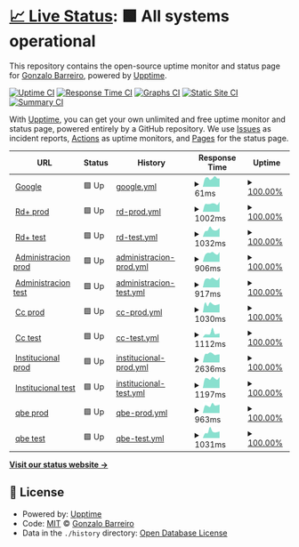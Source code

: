 # [📈 Live Status](https://Gonchito.github.io/VerifStatusPages): <!--live status--> **🟩 All systems operational**

This repository contains the open-source uptime monitor and status page for [Gonzalo Barreiro](https://Gonchito.github.io/VerifStatusPages), powered by [Upptime](https://github.com/upptime/upptime).

[![Uptime CI](https://github.com/Gonchito/VerifStatusPages/workflows/Uptime%20CI/badge.svg)](https://github.com/Gonchito/VerifStatusPages/actions?query=workflow%3A%22Uptime+CI%22)
[![Response Time CI](https://github.com/Gonchito/VerifStatusPages/workflows/Response%20Time%20CI/badge.svg)](https://github.com/Gonchito/VerifStatusPages/actions?query=workflow%3A%22Response+Time+CI%22)
[![Graphs CI](https://github.com/Gonchito/VerifStatusPages/workflows/Graphs%20CI/badge.svg)](https://github.com/Gonchito/VerifStatusPages/actions?query=workflow%3A%22Graphs+CI%22)
[![Static Site CI](https://github.com/Gonchito/VerifStatusPages/workflows/Static%20Site%20CI/badge.svg)](https://github.com/Gonchito/VerifStatusPages/actions?query=workflow%3A%22Static+Site+CI%22)
[![Summary CI](https://github.com/Gonchito/VerifStatusPages/workflows/Summary%20CI/badge.svg)](https://github.com/Gonchito/VerifStatusPages/actions?query=workflow%3A%22Summary+CI%22)

With [Upptime](https://upptime.js.org), you can get your own unlimited and free uptime monitor and status page, powered entirely by a GitHub repository. We use [Issues](https://github.com/Gonchito/VerifStatusPages/issues) as incident reports, [Actions](https://github.com/Gonchito/VerifStatusPages/actions) as uptime monitors, and [Pages](https://Gonchito.github.io/VerifStatusPages) for the status page.

<!--start: status pages-->
<!-- This summary is generated by Upptime (https://github.com/upptime/upptime) -->
<!-- Do not edit this manually, your changes will be overwritten -->
<!-- prettier-ignore -->
| URL | Status | History | Response Time | Uptime |
| --- | ------ | ------- | ------------- | ------ |
| <img alt="" src="https://icons.duckduckgo.com/ip3/null.ico" height="13"> [Google](www.google.com) | 🟩 Up | [google.yml](https://github.com/Gonchito/VerifStatusPages/commits/HEAD/history/google.yml) | <details><summary><img alt="Response time graph" src="./graphs/google/response-time-week.png" height="20"> 61ms</summary><br><a href="https://Gonchito.github.io/VerifStatusPages/history/google"><img alt="Response time 81" src="https://img.shields.io/endpoint?url=https%3A%2F%2Fraw.githubusercontent.com%2FGonchito%2FVerifStatusPages%2FHEAD%2Fapi%2Fgoogle%2Fresponse-time.json"></a><br><a href="https://Gonchito.github.io/VerifStatusPages/history/google"><img alt="24-hour response time 59" src="https://img.shields.io/endpoint?url=https%3A%2F%2Fraw.githubusercontent.com%2FGonchito%2FVerifStatusPages%2FHEAD%2Fapi%2Fgoogle%2Fresponse-time-day.json"></a><br><a href="https://Gonchito.github.io/VerifStatusPages/history/google"><img alt="7-day response time 61" src="https://img.shields.io/endpoint?url=https%3A%2F%2Fraw.githubusercontent.com%2FGonchito%2FVerifStatusPages%2FHEAD%2Fapi%2Fgoogle%2Fresponse-time-week.json"></a><br><a href="https://Gonchito.github.io/VerifStatusPages/history/google"><img alt="30-day response time 81" src="https://img.shields.io/endpoint?url=https%3A%2F%2Fraw.githubusercontent.com%2FGonchito%2FVerifStatusPages%2FHEAD%2Fapi%2Fgoogle%2Fresponse-time-month.json"></a><br><a href="https://Gonchito.github.io/VerifStatusPages/history/google"><img alt="1-year response time 81" src="https://img.shields.io/endpoint?url=https%3A%2F%2Fraw.githubusercontent.com%2FGonchito%2FVerifStatusPages%2FHEAD%2Fapi%2Fgoogle%2Fresponse-time-year.json"></a></details> | <details><summary><a href="https://Gonchito.github.io/VerifStatusPages/history/google">100.00%</a></summary><a href="https://Gonchito.github.io/VerifStatusPages/history/google"><img alt="All-time uptime 100.00%" src="https://img.shields.io/endpoint?url=https%3A%2F%2Fraw.githubusercontent.com%2FGonchito%2FVerifStatusPages%2FHEAD%2Fapi%2Fgoogle%2Fuptime.json"></a><br><a href="https://Gonchito.github.io/VerifStatusPages/history/google"><img alt="24-hour uptime 100.00%" src="https://img.shields.io/endpoint?url=https%3A%2F%2Fraw.githubusercontent.com%2FGonchito%2FVerifStatusPages%2FHEAD%2Fapi%2Fgoogle%2Fuptime-day.json"></a><br><a href="https://Gonchito.github.io/VerifStatusPages/history/google"><img alt="7-day uptime 100.00%" src="https://img.shields.io/endpoint?url=https%3A%2F%2Fraw.githubusercontent.com%2FGonchito%2FVerifStatusPages%2FHEAD%2Fapi%2Fgoogle%2Fuptime-week.json"></a><br><a href="https://Gonchito.github.io/VerifStatusPages/history/google"><img alt="30-day uptime 100.00%" src="https://img.shields.io/endpoint?url=https%3A%2F%2Fraw.githubusercontent.com%2FGonchito%2FVerifStatusPages%2FHEAD%2Fapi%2Fgoogle%2Fuptime-month.json"></a><br><a href="https://Gonchito.github.io/VerifStatusPages/history/google"><img alt="1-year uptime 100.00%" src="https://img.shields.io/endpoint?url=https%3A%2F%2Fraw.githubusercontent.com%2FGonchito%2FVerifStatusPages%2FHEAD%2Fapi%2Fgoogle%2Fuptime-year.json"></a></details>
| <img alt="" src="https://icons.duckduckgo.com/ip3/rdplus.rdigitales.com.ar.ico" height="13"> [Rd+ prod](https://rdplus.rdigitales.com.ar/v2/loggin.aspx) | 🟩 Up | [rd-prod.yml](https://github.com/Gonchito/VerifStatusPages/commits/HEAD/history/rd-prod.yml) | <details><summary><img alt="Response time graph" src="./graphs/rd-prod/response-time-week.png" height="20"> 1002ms</summary><br><a href="https://Gonchito.github.io/VerifStatusPages/history/rd-prod"><img alt="Response time 950" src="https://img.shields.io/endpoint?url=https%3A%2F%2Fraw.githubusercontent.com%2FGonchito%2FVerifStatusPages%2FHEAD%2Fapi%2Frd-prod%2Fresponse-time.json"></a><br><a href="https://Gonchito.github.io/VerifStatusPages/history/rd-prod"><img alt="24-hour response time 1222" src="https://img.shields.io/endpoint?url=https%3A%2F%2Fraw.githubusercontent.com%2FGonchito%2FVerifStatusPages%2FHEAD%2Fapi%2Frd-prod%2Fresponse-time-day.json"></a><br><a href="https://Gonchito.github.io/VerifStatusPages/history/rd-prod"><img alt="7-day response time 1002" src="https://img.shields.io/endpoint?url=https%3A%2F%2Fraw.githubusercontent.com%2FGonchito%2FVerifStatusPages%2FHEAD%2Fapi%2Frd-prod%2Fresponse-time-week.json"></a><br><a href="https://Gonchito.github.io/VerifStatusPages/history/rd-prod"><img alt="30-day response time 950" src="https://img.shields.io/endpoint?url=https%3A%2F%2Fraw.githubusercontent.com%2FGonchito%2FVerifStatusPages%2FHEAD%2Fapi%2Frd-prod%2Fresponse-time-month.json"></a><br><a href="https://Gonchito.github.io/VerifStatusPages/history/rd-prod"><img alt="1-year response time 950" src="https://img.shields.io/endpoint?url=https%3A%2F%2Fraw.githubusercontent.com%2FGonchito%2FVerifStatusPages%2FHEAD%2Fapi%2Frd-prod%2Fresponse-time-year.json"></a></details> | <details><summary><a href="https://Gonchito.github.io/VerifStatusPages/history/rd-prod">100.00%</a></summary><a href="https://Gonchito.github.io/VerifStatusPages/history/rd-prod"><img alt="All-time uptime 100.00%" src="https://img.shields.io/endpoint?url=https%3A%2F%2Fraw.githubusercontent.com%2FGonchito%2FVerifStatusPages%2FHEAD%2Fapi%2Frd-prod%2Fuptime.json"></a><br><a href="https://Gonchito.github.io/VerifStatusPages/history/rd-prod"><img alt="24-hour uptime 100.00%" src="https://img.shields.io/endpoint?url=https%3A%2F%2Fraw.githubusercontent.com%2FGonchito%2FVerifStatusPages%2FHEAD%2Fapi%2Frd-prod%2Fuptime-day.json"></a><br><a href="https://Gonchito.github.io/VerifStatusPages/history/rd-prod"><img alt="7-day uptime 100.00%" src="https://img.shields.io/endpoint?url=https%3A%2F%2Fraw.githubusercontent.com%2FGonchito%2FVerifStatusPages%2FHEAD%2Fapi%2Frd-prod%2Fuptime-week.json"></a><br><a href="https://Gonchito.github.io/VerifStatusPages/history/rd-prod"><img alt="30-day uptime 100.00%" src="https://img.shields.io/endpoint?url=https%3A%2F%2Fraw.githubusercontent.com%2FGonchito%2FVerifStatusPages%2FHEAD%2Fapi%2Frd-prod%2Fuptime-month.json"></a><br><a href="https://Gonchito.github.io/VerifStatusPages/history/rd-prod"><img alt="1-year uptime 100.00%" src="https://img.shields.io/endpoint?url=https%3A%2F%2Fraw.githubusercontent.com%2FGonchito%2FVerifStatusPages%2FHEAD%2Fapi%2Frd-prod%2Fuptime-year.json"></a></details>
| <img alt="" src="https://icons.duckduckgo.com/ip3/rdplus.rdtest.com.ar.ico" height="13"> [Rd+ test](https://rdplus.rdtest.com.ar:4433/v2/loggin.aspx) | 🟩 Up | [rd-test.yml](https://github.com/Gonchito/VerifStatusPages/commits/HEAD/history/rd-test.yml) | <details><summary><img alt="Response time graph" src="./graphs/rd-test/response-time-week.png" height="20"> 1032ms</summary><br><a href="https://Gonchito.github.io/VerifStatusPages/history/rd-test"><img alt="Response time 1136" src="https://img.shields.io/endpoint?url=https%3A%2F%2Fraw.githubusercontent.com%2FGonchito%2FVerifStatusPages%2FHEAD%2Fapi%2Frd-test%2Fresponse-time.json"></a><br><a href="https://Gonchito.github.io/VerifStatusPages/history/rd-test"><img alt="24-hour response time 1238" src="https://img.shields.io/endpoint?url=https%3A%2F%2Fraw.githubusercontent.com%2FGonchito%2FVerifStatusPages%2FHEAD%2Fapi%2Frd-test%2Fresponse-time-day.json"></a><br><a href="https://Gonchito.github.io/VerifStatusPages/history/rd-test"><img alt="7-day response time 1032" src="https://img.shields.io/endpoint?url=https%3A%2F%2Fraw.githubusercontent.com%2FGonchito%2FVerifStatusPages%2FHEAD%2Fapi%2Frd-test%2Fresponse-time-week.json"></a><br><a href="https://Gonchito.github.io/VerifStatusPages/history/rd-test"><img alt="30-day response time 1136" src="https://img.shields.io/endpoint?url=https%3A%2F%2Fraw.githubusercontent.com%2FGonchito%2FVerifStatusPages%2FHEAD%2Fapi%2Frd-test%2Fresponse-time-month.json"></a><br><a href="https://Gonchito.github.io/VerifStatusPages/history/rd-test"><img alt="1-year response time 1136" src="https://img.shields.io/endpoint?url=https%3A%2F%2Fraw.githubusercontent.com%2FGonchito%2FVerifStatusPages%2FHEAD%2Fapi%2Frd-test%2Fresponse-time-year.json"></a></details> | <details><summary><a href="https://Gonchito.github.io/VerifStatusPages/history/rd-test">100.00%</a></summary><a href="https://Gonchito.github.io/VerifStatusPages/history/rd-test"><img alt="All-time uptime 100.00%" src="https://img.shields.io/endpoint?url=https%3A%2F%2Fraw.githubusercontent.com%2FGonchito%2FVerifStatusPages%2FHEAD%2Fapi%2Frd-test%2Fuptime.json"></a><br><a href="https://Gonchito.github.io/VerifStatusPages/history/rd-test"><img alt="24-hour uptime 100.00%" src="https://img.shields.io/endpoint?url=https%3A%2F%2Fraw.githubusercontent.com%2FGonchito%2FVerifStatusPages%2FHEAD%2Fapi%2Frd-test%2Fuptime-day.json"></a><br><a href="https://Gonchito.github.io/VerifStatusPages/history/rd-test"><img alt="7-day uptime 100.00%" src="https://img.shields.io/endpoint?url=https%3A%2F%2Fraw.githubusercontent.com%2FGonchito%2FVerifStatusPages%2FHEAD%2Fapi%2Frd-test%2Fuptime-week.json"></a><br><a href="https://Gonchito.github.io/VerifStatusPages/history/rd-test"><img alt="30-day uptime 100.00%" src="https://img.shields.io/endpoint?url=https%3A%2F%2Fraw.githubusercontent.com%2FGonchito%2FVerifStatusPages%2FHEAD%2Fapi%2Frd-test%2Fuptime-month.json"></a><br><a href="https://Gonchito.github.io/VerifStatusPages/history/rd-test"><img alt="1-year uptime 100.00%" src="https://img.shields.io/endpoint?url=https%3A%2F%2Fraw.githubusercontent.com%2FGonchito%2FVerifStatusPages%2FHEAD%2Fapi%2Frd-test%2Fuptime-year.json"></a></details>
| <img alt="" src="https://icons.duckduckgo.com/ip3/administracion.rdigitales.com.ar.ico" height="13"> [Administracion prod](https://administracion.rdigitales.com.ar/login.aspx) | 🟩 Up | [administracion-prod.yml](https://github.com/Gonchito/VerifStatusPages/commits/HEAD/history/administracion-prod.yml) | <details><summary><img alt="Response time graph" src="./graphs/administracion-prod/response-time-week.png" height="20"> 906ms</summary><br><a href="https://Gonchito.github.io/VerifStatusPages/history/administracion-prod"><img alt="Response time 912" src="https://img.shields.io/endpoint?url=https%3A%2F%2Fraw.githubusercontent.com%2FGonchito%2FVerifStatusPages%2FHEAD%2Fapi%2Fadministracion-prod%2Fresponse-time.json"></a><br><a href="https://Gonchito.github.io/VerifStatusPages/history/administracion-prod"><img alt="24-hour response time 1026" src="https://img.shields.io/endpoint?url=https%3A%2F%2Fraw.githubusercontent.com%2FGonchito%2FVerifStatusPages%2FHEAD%2Fapi%2Fadministracion-prod%2Fresponse-time-day.json"></a><br><a href="https://Gonchito.github.io/VerifStatusPages/history/administracion-prod"><img alt="7-day response time 906" src="https://img.shields.io/endpoint?url=https%3A%2F%2Fraw.githubusercontent.com%2FGonchito%2FVerifStatusPages%2FHEAD%2Fapi%2Fadministracion-prod%2Fresponse-time-week.json"></a><br><a href="https://Gonchito.github.io/VerifStatusPages/history/administracion-prod"><img alt="30-day response time 912" src="https://img.shields.io/endpoint?url=https%3A%2F%2Fraw.githubusercontent.com%2FGonchito%2FVerifStatusPages%2FHEAD%2Fapi%2Fadministracion-prod%2Fresponse-time-month.json"></a><br><a href="https://Gonchito.github.io/VerifStatusPages/history/administracion-prod"><img alt="1-year response time 912" src="https://img.shields.io/endpoint?url=https%3A%2F%2Fraw.githubusercontent.com%2FGonchito%2FVerifStatusPages%2FHEAD%2Fapi%2Fadministracion-prod%2Fresponse-time-year.json"></a></details> | <details><summary><a href="https://Gonchito.github.io/VerifStatusPages/history/administracion-prod">100.00%</a></summary><a href="https://Gonchito.github.io/VerifStatusPages/history/administracion-prod"><img alt="All-time uptime 100.00%" src="https://img.shields.io/endpoint?url=https%3A%2F%2Fraw.githubusercontent.com%2FGonchito%2FVerifStatusPages%2FHEAD%2Fapi%2Fadministracion-prod%2Fuptime.json"></a><br><a href="https://Gonchito.github.io/VerifStatusPages/history/administracion-prod"><img alt="24-hour uptime 100.00%" src="https://img.shields.io/endpoint?url=https%3A%2F%2Fraw.githubusercontent.com%2FGonchito%2FVerifStatusPages%2FHEAD%2Fapi%2Fadministracion-prod%2Fuptime-day.json"></a><br><a href="https://Gonchito.github.io/VerifStatusPages/history/administracion-prod"><img alt="7-day uptime 100.00%" src="https://img.shields.io/endpoint?url=https%3A%2F%2Fraw.githubusercontent.com%2FGonchito%2FVerifStatusPages%2FHEAD%2Fapi%2Fadministracion-prod%2Fuptime-week.json"></a><br><a href="https://Gonchito.github.io/VerifStatusPages/history/administracion-prod"><img alt="30-day uptime 100.00%" src="https://img.shields.io/endpoint?url=https%3A%2F%2Fraw.githubusercontent.com%2FGonchito%2FVerifStatusPages%2FHEAD%2Fapi%2Fadministracion-prod%2Fuptime-month.json"></a><br><a href="https://Gonchito.github.io/VerifStatusPages/history/administracion-prod"><img alt="1-year uptime 100.00%" src="https://img.shields.io/endpoint?url=https%3A%2F%2Fraw.githubusercontent.com%2FGonchito%2FVerifStatusPages%2FHEAD%2Fapi%2Fadministracion-prod%2Fuptime-year.json"></a></details>
| <img alt="" src="https://icons.duckduckgo.com/ip3/administracion.rdtest.com.ar.ico" height="13"> [Administracion test](https://administracion.rdtest.com.ar:4433//login.aspx) | 🟩 Up | [administracion-test.yml](https://github.com/Gonchito/VerifStatusPages/commits/HEAD/history/administracion-test.yml) | <details><summary><img alt="Response time graph" src="./graphs/administracion-test/response-time-week.png" height="20"> 917ms</summary><br><a href="https://Gonchito.github.io/VerifStatusPages/history/administracion-test"><img alt="Response time 923" src="https://img.shields.io/endpoint?url=https%3A%2F%2Fraw.githubusercontent.com%2FGonchito%2FVerifStatusPages%2FHEAD%2Fapi%2Fadministracion-test%2Fresponse-time.json"></a><br><a href="https://Gonchito.github.io/VerifStatusPages/history/administracion-test"><img alt="24-hour response time 1065" src="https://img.shields.io/endpoint?url=https%3A%2F%2Fraw.githubusercontent.com%2FGonchito%2FVerifStatusPages%2FHEAD%2Fapi%2Fadministracion-test%2Fresponse-time-day.json"></a><br><a href="https://Gonchito.github.io/VerifStatusPages/history/administracion-test"><img alt="7-day response time 917" src="https://img.shields.io/endpoint?url=https%3A%2F%2Fraw.githubusercontent.com%2FGonchito%2FVerifStatusPages%2FHEAD%2Fapi%2Fadministracion-test%2Fresponse-time-week.json"></a><br><a href="https://Gonchito.github.io/VerifStatusPages/history/administracion-test"><img alt="30-day response time 923" src="https://img.shields.io/endpoint?url=https%3A%2F%2Fraw.githubusercontent.com%2FGonchito%2FVerifStatusPages%2FHEAD%2Fapi%2Fadministracion-test%2Fresponse-time-month.json"></a><br><a href="https://Gonchito.github.io/VerifStatusPages/history/administracion-test"><img alt="1-year response time 923" src="https://img.shields.io/endpoint?url=https%3A%2F%2Fraw.githubusercontent.com%2FGonchito%2FVerifStatusPages%2FHEAD%2Fapi%2Fadministracion-test%2Fresponse-time-year.json"></a></details> | <details><summary><a href="https://Gonchito.github.io/VerifStatusPages/history/administracion-test">100.00%</a></summary><a href="https://Gonchito.github.io/VerifStatusPages/history/administracion-test"><img alt="All-time uptime 100.00%" src="https://img.shields.io/endpoint?url=https%3A%2F%2Fraw.githubusercontent.com%2FGonchito%2FVerifStatusPages%2FHEAD%2Fapi%2Fadministracion-test%2Fuptime.json"></a><br><a href="https://Gonchito.github.io/VerifStatusPages/history/administracion-test"><img alt="24-hour uptime 100.00%" src="https://img.shields.io/endpoint?url=https%3A%2F%2Fraw.githubusercontent.com%2FGonchito%2FVerifStatusPages%2FHEAD%2Fapi%2Fadministracion-test%2Fuptime-day.json"></a><br><a href="https://Gonchito.github.io/VerifStatusPages/history/administracion-test"><img alt="7-day uptime 100.00%" src="https://img.shields.io/endpoint?url=https%3A%2F%2Fraw.githubusercontent.com%2FGonchito%2FVerifStatusPages%2FHEAD%2Fapi%2Fadministracion-test%2Fuptime-week.json"></a><br><a href="https://Gonchito.github.io/VerifStatusPages/history/administracion-test"><img alt="30-day uptime 100.00%" src="https://img.shields.io/endpoint?url=https%3A%2F%2Fraw.githubusercontent.com%2FGonchito%2FVerifStatusPages%2FHEAD%2Fapi%2Fadministracion-test%2Fuptime-month.json"></a><br><a href="https://Gonchito.github.io/VerifStatusPages/history/administracion-test"><img alt="1-year uptime 100.00%" src="https://img.shields.io/endpoint?url=https%3A%2F%2Fraw.githubusercontent.com%2FGonchito%2FVerifStatusPages%2FHEAD%2Fapi%2Fadministracion-test%2Fuptime-year.json"></a></details>
| <img alt="" src="https://icons.duckduckgo.com/ip3/ccweb.rdigitales.com.ar.ico" height="13"> [Cc prod](https://ccweb.rdigitales.com.ar/Index.aspx) | 🟩 Up | [cc-prod.yml](https://github.com/Gonchito/VerifStatusPages/commits/HEAD/history/cc-prod.yml) | <details><summary><img alt="Response time graph" src="./graphs/cc-prod/response-time-week.png" height="20"> 1030ms</summary><br><a href="https://Gonchito.github.io/VerifStatusPages/history/cc-prod"><img alt="Response time 939" src="https://img.shields.io/endpoint?url=https%3A%2F%2Fraw.githubusercontent.com%2FGonchito%2FVerifStatusPages%2FHEAD%2Fapi%2Fcc-prod%2Fresponse-time.json"></a><br><a href="https://Gonchito.github.io/VerifStatusPages/history/cc-prod"><img alt="24-hour response time 1044" src="https://img.shields.io/endpoint?url=https%3A%2F%2Fraw.githubusercontent.com%2FGonchito%2FVerifStatusPages%2FHEAD%2Fapi%2Fcc-prod%2Fresponse-time-day.json"></a><br><a href="https://Gonchito.github.io/VerifStatusPages/history/cc-prod"><img alt="7-day response time 1030" src="https://img.shields.io/endpoint?url=https%3A%2F%2Fraw.githubusercontent.com%2FGonchito%2FVerifStatusPages%2FHEAD%2Fapi%2Fcc-prod%2Fresponse-time-week.json"></a><br><a href="https://Gonchito.github.io/VerifStatusPages/history/cc-prod"><img alt="30-day response time 939" src="https://img.shields.io/endpoint?url=https%3A%2F%2Fraw.githubusercontent.com%2FGonchito%2FVerifStatusPages%2FHEAD%2Fapi%2Fcc-prod%2Fresponse-time-month.json"></a><br><a href="https://Gonchito.github.io/VerifStatusPages/history/cc-prod"><img alt="1-year response time 939" src="https://img.shields.io/endpoint?url=https%3A%2F%2Fraw.githubusercontent.com%2FGonchito%2FVerifStatusPages%2FHEAD%2Fapi%2Fcc-prod%2Fresponse-time-year.json"></a></details> | <details><summary><a href="https://Gonchito.github.io/VerifStatusPages/history/cc-prod">100.00%</a></summary><a href="https://Gonchito.github.io/VerifStatusPages/history/cc-prod"><img alt="All-time uptime 100.00%" src="https://img.shields.io/endpoint?url=https%3A%2F%2Fraw.githubusercontent.com%2FGonchito%2FVerifStatusPages%2FHEAD%2Fapi%2Fcc-prod%2Fuptime.json"></a><br><a href="https://Gonchito.github.io/VerifStatusPages/history/cc-prod"><img alt="24-hour uptime 100.00%" src="https://img.shields.io/endpoint?url=https%3A%2F%2Fraw.githubusercontent.com%2FGonchito%2FVerifStatusPages%2FHEAD%2Fapi%2Fcc-prod%2Fuptime-day.json"></a><br><a href="https://Gonchito.github.io/VerifStatusPages/history/cc-prod"><img alt="7-day uptime 100.00%" src="https://img.shields.io/endpoint?url=https%3A%2F%2Fraw.githubusercontent.com%2FGonchito%2FVerifStatusPages%2FHEAD%2Fapi%2Fcc-prod%2Fuptime-week.json"></a><br><a href="https://Gonchito.github.io/VerifStatusPages/history/cc-prod"><img alt="30-day uptime 100.00%" src="https://img.shields.io/endpoint?url=https%3A%2F%2Fraw.githubusercontent.com%2FGonchito%2FVerifStatusPages%2FHEAD%2Fapi%2Fcc-prod%2Fuptime-month.json"></a><br><a href="https://Gonchito.github.io/VerifStatusPages/history/cc-prod"><img alt="1-year uptime 100.00%" src="https://img.shields.io/endpoint?url=https%3A%2F%2Fraw.githubusercontent.com%2FGonchito%2FVerifStatusPages%2FHEAD%2Fapi%2Fcc-prod%2Fuptime-year.json"></a></details>
| <img alt="" src="https://icons.duckduckgo.com/ip3/ccweb.rdtest.com.ar.ico" height="13"> [Cc test](https://ccweb.rdtest.com.ar:4433/Index.aspx) | 🟩 Up | [cc-test.yml](https://github.com/Gonchito/VerifStatusPages/commits/HEAD/history/cc-test.yml) | <details><summary><img alt="Response time graph" src="./graphs/cc-test/response-time-week.png" height="20"> 1112ms</summary><br><a href="https://Gonchito.github.io/VerifStatusPages/history/cc-test"><img alt="Response time 1071" src="https://img.shields.io/endpoint?url=https%3A%2F%2Fraw.githubusercontent.com%2FGonchito%2FVerifStatusPages%2FHEAD%2Fapi%2Fcc-test%2Fresponse-time.json"></a><br><a href="https://Gonchito.github.io/VerifStatusPages/history/cc-test"><img alt="24-hour response time 1057" src="https://img.shields.io/endpoint?url=https%3A%2F%2Fraw.githubusercontent.com%2FGonchito%2FVerifStatusPages%2FHEAD%2Fapi%2Fcc-test%2Fresponse-time-day.json"></a><br><a href="https://Gonchito.github.io/VerifStatusPages/history/cc-test"><img alt="7-day response time 1112" src="https://img.shields.io/endpoint?url=https%3A%2F%2Fraw.githubusercontent.com%2FGonchito%2FVerifStatusPages%2FHEAD%2Fapi%2Fcc-test%2Fresponse-time-week.json"></a><br><a href="https://Gonchito.github.io/VerifStatusPages/history/cc-test"><img alt="30-day response time 1071" src="https://img.shields.io/endpoint?url=https%3A%2F%2Fraw.githubusercontent.com%2FGonchito%2FVerifStatusPages%2FHEAD%2Fapi%2Fcc-test%2Fresponse-time-month.json"></a><br><a href="https://Gonchito.github.io/VerifStatusPages/history/cc-test"><img alt="1-year response time 1071" src="https://img.shields.io/endpoint?url=https%3A%2F%2Fraw.githubusercontent.com%2FGonchito%2FVerifStatusPages%2FHEAD%2Fapi%2Fcc-test%2Fresponse-time-year.json"></a></details> | <details><summary><a href="https://Gonchito.github.io/VerifStatusPages/history/cc-test">100.00%</a></summary><a href="https://Gonchito.github.io/VerifStatusPages/history/cc-test"><img alt="All-time uptime 100.00%" src="https://img.shields.io/endpoint?url=https%3A%2F%2Fraw.githubusercontent.com%2FGonchito%2FVerifStatusPages%2FHEAD%2Fapi%2Fcc-test%2Fuptime.json"></a><br><a href="https://Gonchito.github.io/VerifStatusPages/history/cc-test"><img alt="24-hour uptime 100.00%" src="https://img.shields.io/endpoint?url=https%3A%2F%2Fraw.githubusercontent.com%2FGonchito%2FVerifStatusPages%2FHEAD%2Fapi%2Fcc-test%2Fuptime-day.json"></a><br><a href="https://Gonchito.github.io/VerifStatusPages/history/cc-test"><img alt="7-day uptime 100.00%" src="https://img.shields.io/endpoint?url=https%3A%2F%2Fraw.githubusercontent.com%2FGonchito%2FVerifStatusPages%2FHEAD%2Fapi%2Fcc-test%2Fuptime-week.json"></a><br><a href="https://Gonchito.github.io/VerifStatusPages/history/cc-test"><img alt="30-day uptime 100.00%" src="https://img.shields.io/endpoint?url=https%3A%2F%2Fraw.githubusercontent.com%2FGonchito%2FVerifStatusPages%2FHEAD%2Fapi%2Fcc-test%2Fuptime-month.json"></a><br><a href="https://Gonchito.github.io/VerifStatusPages/history/cc-test"><img alt="1-year uptime 100.00%" src="https://img.shields.io/endpoint?url=https%3A%2F%2Fraw.githubusercontent.com%2FGonchito%2FVerifStatusPages%2FHEAD%2Fapi%2Fcc-test%2Fuptime-year.json"></a></details>
| <img alt="" src="https://icons.duckduckgo.com/ip3/www.rdigitales.com.ar.ico" height="13"> [Institucional prod](https://www.rdigitales.com.ar) | 🟩 Up | [institucional-prod.yml](https://github.com/Gonchito/VerifStatusPages/commits/HEAD/history/institucional-prod.yml) | <details><summary><img alt="Response time graph" src="./graphs/institucional-prod/response-time-week.png" height="20"> 2636ms</summary><br><a href="https://Gonchito.github.io/VerifStatusPages/history/institucional-prod"><img alt="Response time 2639" src="https://img.shields.io/endpoint?url=https%3A%2F%2Fraw.githubusercontent.com%2FGonchito%2FVerifStatusPages%2FHEAD%2Fapi%2Finstitucional-prod%2Fresponse-time.json"></a><br><a href="https://Gonchito.github.io/VerifStatusPages/history/institucional-prod"><img alt="24-hour response time 2510" src="https://img.shields.io/endpoint?url=https%3A%2F%2Fraw.githubusercontent.com%2FGonchito%2FVerifStatusPages%2FHEAD%2Fapi%2Finstitucional-prod%2Fresponse-time-day.json"></a><br><a href="https://Gonchito.github.io/VerifStatusPages/history/institucional-prod"><img alt="7-day response time 2636" src="https://img.shields.io/endpoint?url=https%3A%2F%2Fraw.githubusercontent.com%2FGonchito%2FVerifStatusPages%2FHEAD%2Fapi%2Finstitucional-prod%2Fresponse-time-week.json"></a><br><a href="https://Gonchito.github.io/VerifStatusPages/history/institucional-prod"><img alt="30-day response time 2639" src="https://img.shields.io/endpoint?url=https%3A%2F%2Fraw.githubusercontent.com%2FGonchito%2FVerifStatusPages%2FHEAD%2Fapi%2Finstitucional-prod%2Fresponse-time-month.json"></a><br><a href="https://Gonchito.github.io/VerifStatusPages/history/institucional-prod"><img alt="1-year response time 2639" src="https://img.shields.io/endpoint?url=https%3A%2F%2Fraw.githubusercontent.com%2FGonchito%2FVerifStatusPages%2FHEAD%2Fapi%2Finstitucional-prod%2Fresponse-time-year.json"></a></details> | <details><summary><a href="https://Gonchito.github.io/VerifStatusPages/history/institucional-prod">100.00%</a></summary><a href="https://Gonchito.github.io/VerifStatusPages/history/institucional-prod"><img alt="All-time uptime 100.00%" src="https://img.shields.io/endpoint?url=https%3A%2F%2Fraw.githubusercontent.com%2FGonchito%2FVerifStatusPages%2FHEAD%2Fapi%2Finstitucional-prod%2Fuptime.json"></a><br><a href="https://Gonchito.github.io/VerifStatusPages/history/institucional-prod"><img alt="24-hour uptime 100.00%" src="https://img.shields.io/endpoint?url=https%3A%2F%2Fraw.githubusercontent.com%2FGonchito%2FVerifStatusPages%2FHEAD%2Fapi%2Finstitucional-prod%2Fuptime-day.json"></a><br><a href="https://Gonchito.github.io/VerifStatusPages/history/institucional-prod"><img alt="7-day uptime 100.00%" src="https://img.shields.io/endpoint?url=https%3A%2F%2Fraw.githubusercontent.com%2FGonchito%2FVerifStatusPages%2FHEAD%2Fapi%2Finstitucional-prod%2Fuptime-week.json"></a><br><a href="https://Gonchito.github.io/VerifStatusPages/history/institucional-prod"><img alt="30-day uptime 100.00%" src="https://img.shields.io/endpoint?url=https%3A%2F%2Fraw.githubusercontent.com%2FGonchito%2FVerifStatusPages%2FHEAD%2Fapi%2Finstitucional-prod%2Fuptime-month.json"></a><br><a href="https://Gonchito.github.io/VerifStatusPages/history/institucional-prod"><img alt="1-year uptime 100.00%" src="https://img.shields.io/endpoint?url=https%3A%2F%2Fraw.githubusercontent.com%2FGonchito%2FVerifStatusPages%2FHEAD%2Fapi%2Finstitucional-prod%2Fuptime-year.json"></a></details>
| <img alt="" src="https://icons.duckduckgo.com/ip3/www.rdtest.com.ar.ico" height="13"> [Institucional test](https://www.rdtest.com.ar:4433) | 🟩 Up | [institucional-test.yml](https://github.com/Gonchito/VerifStatusPages/commits/HEAD/history/institucional-test.yml) | <details><summary><img alt="Response time graph" src="./graphs/institucional-test/response-time-week.png" height="20"> 1197ms</summary><br><a href="https://Gonchito.github.io/VerifStatusPages/history/institucional-test"><img alt="Response time 1170" src="https://img.shields.io/endpoint?url=https%3A%2F%2Fraw.githubusercontent.com%2FGonchito%2FVerifStatusPages%2FHEAD%2Fapi%2Finstitucional-test%2Fresponse-time.json"></a><br><a href="https://Gonchito.github.io/VerifStatusPages/history/institucional-test"><img alt="24-hour response time 1351" src="https://img.shields.io/endpoint?url=https%3A%2F%2Fraw.githubusercontent.com%2FGonchito%2FVerifStatusPages%2FHEAD%2Fapi%2Finstitucional-test%2Fresponse-time-day.json"></a><br><a href="https://Gonchito.github.io/VerifStatusPages/history/institucional-test"><img alt="7-day response time 1197" src="https://img.shields.io/endpoint?url=https%3A%2F%2Fraw.githubusercontent.com%2FGonchito%2FVerifStatusPages%2FHEAD%2Fapi%2Finstitucional-test%2Fresponse-time-week.json"></a><br><a href="https://Gonchito.github.io/VerifStatusPages/history/institucional-test"><img alt="30-day response time 1170" src="https://img.shields.io/endpoint?url=https%3A%2F%2Fraw.githubusercontent.com%2FGonchito%2FVerifStatusPages%2FHEAD%2Fapi%2Finstitucional-test%2Fresponse-time-month.json"></a><br><a href="https://Gonchito.github.io/VerifStatusPages/history/institucional-test"><img alt="1-year response time 1170" src="https://img.shields.io/endpoint?url=https%3A%2F%2Fraw.githubusercontent.com%2FGonchito%2FVerifStatusPages%2FHEAD%2Fapi%2Finstitucional-test%2Fresponse-time-year.json"></a></details> | <details><summary><a href="https://Gonchito.github.io/VerifStatusPages/history/institucional-test">100.00%</a></summary><a href="https://Gonchito.github.io/VerifStatusPages/history/institucional-test"><img alt="All-time uptime 100.00%" src="https://img.shields.io/endpoint?url=https%3A%2F%2Fraw.githubusercontent.com%2FGonchito%2FVerifStatusPages%2FHEAD%2Fapi%2Finstitucional-test%2Fuptime.json"></a><br><a href="https://Gonchito.github.io/VerifStatusPages/history/institucional-test"><img alt="24-hour uptime 100.00%" src="https://img.shields.io/endpoint?url=https%3A%2F%2Fraw.githubusercontent.com%2FGonchito%2FVerifStatusPages%2FHEAD%2Fapi%2Finstitucional-test%2Fuptime-day.json"></a><br><a href="https://Gonchito.github.io/VerifStatusPages/history/institucional-test"><img alt="7-day uptime 100.00%" src="https://img.shields.io/endpoint?url=https%3A%2F%2Fraw.githubusercontent.com%2FGonchito%2FVerifStatusPages%2FHEAD%2Fapi%2Finstitucional-test%2Fuptime-week.json"></a><br><a href="https://Gonchito.github.io/VerifStatusPages/history/institucional-test"><img alt="30-day uptime 100.00%" src="https://img.shields.io/endpoint?url=https%3A%2F%2Fraw.githubusercontent.com%2FGonchito%2FVerifStatusPages%2FHEAD%2Fapi%2Finstitucional-test%2Fuptime-month.json"></a><br><a href="https://Gonchito.github.io/VerifStatusPages/history/institucional-test"><img alt="1-year uptime 100.00%" src="https://img.shields.io/endpoint?url=https%3A%2F%2Fraw.githubusercontent.com%2FGonchito%2FVerifStatusPages%2FHEAD%2Fapi%2Finstitucional-test%2Fuptime-year.json"></a></details>
| <img alt="" src="https://icons.duckduckgo.com/ip3/qbe.rdigitales.com.ar.ico" height="13"> [qbe prod](https://qbe.rdigitales.com.ar) | 🟩 Up | [qbe-prod.yml](https://github.com/Gonchito/VerifStatusPages/commits/HEAD/history/qbe-prod.yml) | <details><summary><img alt="Response time graph" src="./graphs/qbe-prod/response-time-week.png" height="20"> 963ms</summary><br><a href="https://Gonchito.github.io/VerifStatusPages/history/qbe-prod"><img alt="Response time 956" src="https://img.shields.io/endpoint?url=https%3A%2F%2Fraw.githubusercontent.com%2FGonchito%2FVerifStatusPages%2FHEAD%2Fapi%2Fqbe-prod%2Fresponse-time.json"></a><br><a href="https://Gonchito.github.io/VerifStatusPages/history/qbe-prod"><img alt="24-hour response time 1045" src="https://img.shields.io/endpoint?url=https%3A%2F%2Fraw.githubusercontent.com%2FGonchito%2FVerifStatusPages%2FHEAD%2Fapi%2Fqbe-prod%2Fresponse-time-day.json"></a><br><a href="https://Gonchito.github.io/VerifStatusPages/history/qbe-prod"><img alt="7-day response time 963" src="https://img.shields.io/endpoint?url=https%3A%2F%2Fraw.githubusercontent.com%2FGonchito%2FVerifStatusPages%2FHEAD%2Fapi%2Fqbe-prod%2Fresponse-time-week.json"></a><br><a href="https://Gonchito.github.io/VerifStatusPages/history/qbe-prod"><img alt="30-day response time 956" src="https://img.shields.io/endpoint?url=https%3A%2F%2Fraw.githubusercontent.com%2FGonchito%2FVerifStatusPages%2FHEAD%2Fapi%2Fqbe-prod%2Fresponse-time-month.json"></a><br><a href="https://Gonchito.github.io/VerifStatusPages/history/qbe-prod"><img alt="1-year response time 956" src="https://img.shields.io/endpoint?url=https%3A%2F%2Fraw.githubusercontent.com%2FGonchito%2FVerifStatusPages%2FHEAD%2Fapi%2Fqbe-prod%2Fresponse-time-year.json"></a></details> | <details><summary><a href="https://Gonchito.github.io/VerifStatusPages/history/qbe-prod">100.00%</a></summary><a href="https://Gonchito.github.io/VerifStatusPages/history/qbe-prod"><img alt="All-time uptime 100.00%" src="https://img.shields.io/endpoint?url=https%3A%2F%2Fraw.githubusercontent.com%2FGonchito%2FVerifStatusPages%2FHEAD%2Fapi%2Fqbe-prod%2Fuptime.json"></a><br><a href="https://Gonchito.github.io/VerifStatusPages/history/qbe-prod"><img alt="24-hour uptime 100.00%" src="https://img.shields.io/endpoint?url=https%3A%2F%2Fraw.githubusercontent.com%2FGonchito%2FVerifStatusPages%2FHEAD%2Fapi%2Fqbe-prod%2Fuptime-day.json"></a><br><a href="https://Gonchito.github.io/VerifStatusPages/history/qbe-prod"><img alt="7-day uptime 100.00%" src="https://img.shields.io/endpoint?url=https%3A%2F%2Fraw.githubusercontent.com%2FGonchito%2FVerifStatusPages%2FHEAD%2Fapi%2Fqbe-prod%2Fuptime-week.json"></a><br><a href="https://Gonchito.github.io/VerifStatusPages/history/qbe-prod"><img alt="30-day uptime 100.00%" src="https://img.shields.io/endpoint?url=https%3A%2F%2Fraw.githubusercontent.com%2FGonchito%2FVerifStatusPages%2FHEAD%2Fapi%2Fqbe-prod%2Fuptime-month.json"></a><br><a href="https://Gonchito.github.io/VerifStatusPages/history/qbe-prod"><img alt="1-year uptime 100.00%" src="https://img.shields.io/endpoint?url=https%3A%2F%2Fraw.githubusercontent.com%2FGonchito%2FVerifStatusPages%2FHEAD%2Fapi%2Fqbe-prod%2Fuptime-year.json"></a></details>
| <img alt="" src="https://icons.duckduckgo.com/ip3/qbe.rdtest.com.ar.ico" height="13"> [qbe test](https://qbe.rdtest.com.ar:4433) | 🟩 Up | [qbe-test.yml](https://github.com/Gonchito/VerifStatusPages/commits/HEAD/history/qbe-test.yml) | <details><summary><img alt="Response time graph" src="./graphs/qbe-test/response-time-week.png" height="20"> 1031ms</summary><br><a href="https://Gonchito.github.io/VerifStatusPages/history/qbe-test"><img alt="Response time 973" src="https://img.shields.io/endpoint?url=https%3A%2F%2Fraw.githubusercontent.com%2FGonchito%2FVerifStatusPages%2FHEAD%2Fapi%2Fqbe-test%2Fresponse-time.json"></a><br><a href="https://Gonchito.github.io/VerifStatusPages/history/qbe-test"><img alt="24-hour response time 1050" src="https://img.shields.io/endpoint?url=https%3A%2F%2Fraw.githubusercontent.com%2FGonchito%2FVerifStatusPages%2FHEAD%2Fapi%2Fqbe-test%2Fresponse-time-day.json"></a><br><a href="https://Gonchito.github.io/VerifStatusPages/history/qbe-test"><img alt="7-day response time 1031" src="https://img.shields.io/endpoint?url=https%3A%2F%2Fraw.githubusercontent.com%2FGonchito%2FVerifStatusPages%2FHEAD%2Fapi%2Fqbe-test%2Fresponse-time-week.json"></a><br><a href="https://Gonchito.github.io/VerifStatusPages/history/qbe-test"><img alt="30-day response time 973" src="https://img.shields.io/endpoint?url=https%3A%2F%2Fraw.githubusercontent.com%2FGonchito%2FVerifStatusPages%2FHEAD%2Fapi%2Fqbe-test%2Fresponse-time-month.json"></a><br><a href="https://Gonchito.github.io/VerifStatusPages/history/qbe-test"><img alt="1-year response time 973" src="https://img.shields.io/endpoint?url=https%3A%2F%2Fraw.githubusercontent.com%2FGonchito%2FVerifStatusPages%2FHEAD%2Fapi%2Fqbe-test%2Fresponse-time-year.json"></a></details> | <details><summary><a href="https://Gonchito.github.io/VerifStatusPages/history/qbe-test">100.00%</a></summary><a href="https://Gonchito.github.io/VerifStatusPages/history/qbe-test"><img alt="All-time uptime 84.02%" src="https://img.shields.io/endpoint?url=https%3A%2F%2Fraw.githubusercontent.com%2FGonchito%2FVerifStatusPages%2FHEAD%2Fapi%2Fqbe-test%2Fuptime.json"></a><br><a href="https://Gonchito.github.io/VerifStatusPages/history/qbe-test"><img alt="24-hour uptime 100.00%" src="https://img.shields.io/endpoint?url=https%3A%2F%2Fraw.githubusercontent.com%2FGonchito%2FVerifStatusPages%2FHEAD%2Fapi%2Fqbe-test%2Fuptime-day.json"></a><br><a href="https://Gonchito.github.io/VerifStatusPages/history/qbe-test"><img alt="7-day uptime 100.00%" src="https://img.shields.io/endpoint?url=https%3A%2F%2Fraw.githubusercontent.com%2FGonchito%2FVerifStatusPages%2FHEAD%2Fapi%2Fqbe-test%2Fuptime-week.json"></a><br><a href="https://Gonchito.github.io/VerifStatusPages/history/qbe-test"><img alt="30-day uptime 84.02%" src="https://img.shields.io/endpoint?url=https%3A%2F%2Fraw.githubusercontent.com%2FGonchito%2FVerifStatusPages%2FHEAD%2Fapi%2Fqbe-test%2Fuptime-month.json"></a><br><a href="https://Gonchito.github.io/VerifStatusPages/history/qbe-test"><img alt="1-year uptime 84.02%" src="https://img.shields.io/endpoint?url=https%3A%2F%2Fraw.githubusercontent.com%2FGonchito%2FVerifStatusPages%2FHEAD%2Fapi%2Fqbe-test%2Fuptime-year.json"></a></details>

<!--end: status pages-->

[**Visit our status website →**](https://Gonchito.github.io/VerifStatusPages)

## 📄 License

- Powered by: [Upptime](https://github.com/upptime/upptime)
- Code: [MIT](./LICENSE) © [Gonzalo Barreiro](https://Gonchito.github.io/VerifStatusPages)
- Data in the `./history` directory: [Open Database License](https://opendatacommons.org/licenses/odbl/1-0/)
